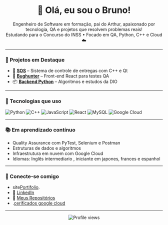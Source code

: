 <h1 align="center">👋 Olá, eu sou o Bruno!</h1>

<p align="center">
  Engenheiro de Software em formação, pai do Arthur, apaixonado por tecnologia, QA e projetos que resolvem problemas reais!
  <br>Estudando para o Concurso do INSS • Focado em QA, Python, C++ e Cloud ☁️
</p>

---

### 🚀 Projetos em Destaque

- 🔧 [**SOS**](https://github.com/BrunoTiptc/SOS) – Sistema de controle de entregas com C++ e Qt
- 🐞 [**Bughunter**](https://github.com/BrunoTiptc/bughunter) – Front-end React para testes QA
- 📦 [**Backend Python**](https://github.com/BrunoTiptc/backend_python) – Algoritmos e estudos da DIO

---

### 🧰 Tecnologias que uso

![Python](https://img.shields.io/badge/-Python-3776AB?style=flat&logo=python&logoColor=white)
![C++](https://img.shields.io/badge/-C++-00599C?style=flat&logo=c%2B%2B&logoColor=white)
![JavaScript](https://img.shields.io/badge/-JavaScript-F7DF1E?style=flat&logo=javascript&logoColor=black)
![React](https://img.shields.io/badge/-React-61DAFB?style=flat&logo=react&logoColor=black)
![MySQL](https://img.shields.io/badge/-MySQL-4479A1?style=flat&logo=mysql&logoColor=white)
![Google Cloud](https://img.shields.io/badge/-Google%20Cloud-4285F4?style=flat&logo=googlecloud&logoColor=white)

---

### 📚 Em aprendizado contínuo

- Quality Assurance com PyTest, Selenium e Postman
- Estruturas de dados e algoritmos
- Infraestrutura em nuvem com Google Cloud
- Idiomas: Inglês intermediario , iniciante em japones, frances e espanhol

---

### 🔗 Conecte-se comigo
- site[Portifolio](https://brunotiptc.github.io/Desenvolvimento-Web/).
- 💼 [LinkedIn](https://www.linkedin.com/in/bruno-c%C3%A9sar-0b54091b0)
- 📂 [Meus Repositórios](https://github.com/BrunoTiptc?tab=repositories)
-    .[cerificados google cloud](https://www.cloudskillsboost.google/public_profiles/7003e257-03d8-4227-8d7b-039b95b601e1?locale=pt_BR)

---

<p align="center">
  <img src="https://komarev.com/ghpvc/?username=BrunoTiptc&color=blue" alt="Profile views"/>
</p>
